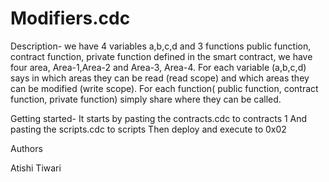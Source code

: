 # Modifiers.cdc
Description-
we have 4 variables a,b,c,d and 3 functions public function, contract function, private function defined in the smart contract, we have four area, Area-1,Area-2 and Area-3, Area-4. For each variable (a,b,c,d) says in which areas they can be read (read scope) and which areas they can be modified (write scope). For each function( public function, contract function, private function) simply share where they can be called.

 Getting started-
It starts by pasting the contracts.cdc to contracts 1 
And pasting the scripts.cdc to scripts
Then deploy and execute to 0x02

Authors

Atishi Tiwari
